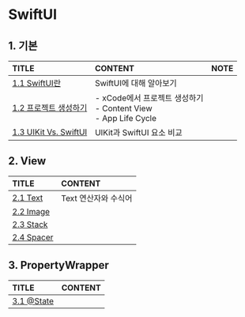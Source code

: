 # SwiftUI

## 1. 기본
| TITLE                                                 | CONTENT                                                             | NOTE  |
| :---------------------------------------------------- | :------------------------------------------------------------------ | :---: |
| [1.1 SwiftUI란](study/1_1_Basic.md)                   | SwiftUI에 대해 알아보기                                             |       |
| [1.2 프로젝트 생성하기](study/1_2_GenerateProject.md) | - xCode에서 프로젝트 생성하기<br>- Content View<br>- App Life Cycle |       |
| [1.3 UIKit Vs. SwiftUI](study/1_3_UIKitVsSwiftUI.md)  | UIKit과 SwiftUI 요소 비교                                           |       |

## 2. View
|TITLE|CONTENT|
|:------|:-----|
|[2.1 Text](view/Text.md)|Text 연산자와 수식어|
|[2.2 Image](view/Image.md)||
|[2.3 Stack](view/Stack.md)||
|[2.4 Spacer](view/Spacer.md)||

## 3. PropertyWrapper
|TITLE|CONTENT|
|:----|:----|
|[3.1 @State](propertyWrapper/state.md)||